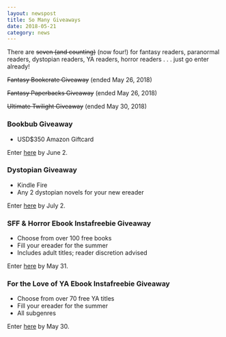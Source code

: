 ```yaml
---
layout: newspost
title: So Many Giveaways
date: 2018-05-21
category: news
---
```


There are ~~seven (and counting)~~ (now four!) for fantasy readers, paranormal readers, dystopian readers, YA readers, horror readers . . . just go enter already!

~~Fantasy Bookcrate Giveaway~~ (ended May 26, 2018)

~~Fantasy Paperbacks Giveaway~~ (ended May 26, 2018)

~~Ultimate Twilight Giveaway~~ (ended May 30, 2018)

### Bookbub Giveaway

- USD$350 Amazon Giftcard

Enter [here](http://clcannon.net/2018/05/02/c-l-cannons-may-bookbub-giveaway/) by June 2.

### Dystopian Giveaway

- Kindle Fire
- Any 2 dystopian novels for your new ereader

Enter [here](https://www.rafflecopter.com/rafl/display/cdc854b724/) by July 2.

### SFF & Horror Ebook Instafreebie Giveaway

- Choose from over 100 free books
- Fill your ereader for the summer
- Includes adult titles; reader discretion advised

Enter [here](https://claims.instafreebie.com/gg/zZ8Shz0khUNIoUysZzte) by May 31. 

### For the Love of YA Ebook Instafreebie Giveaway

- Choose from over 70 free YA titles
- Fill your ereader for the summer
- All subgenres

Enter [here](https://claims.instafreebie.com/gg/dLCKBPXtI7EIVSCCeUQy) by May 30.
